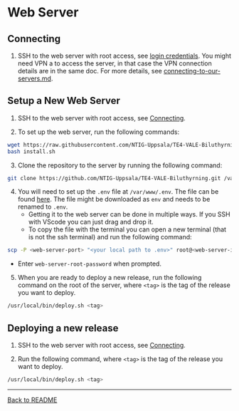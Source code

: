 # Web Server

## Connecting
1. SSH to the web server with root access, see [login credentials](https://docs.google.com/document/d/1e-FzBbY3JdYLGsp38Va0nXPVGH7eKSYGxgbwL7voolg/edit?usp=sharing). You might need VPN a to access the server, in that case the VPN connection details are in the same doc. For more details, see [connecting-to-our-servers.md](/docs/connecting-to-our-servers.md).


## Setup a New Web Server

1. SSH to the web server with root access, see [Connecting](#connecting).

2. To set up the web server, run the following commands:
```bash
wget https://raw.githubusercontent.com/NTIG-Uppsala/TE4-VALE-Biluthyrning/refs/heads/backendConversion/setup-scripts/install.sh
bash install.sh
```

3. Clone the repository to the server by running the following command:
```bash
git clone https://github.com/NTIG-Uppsala/TE4-VALE-Biluthyrning.git /var/www/
```

4. You will need to set up the `.env` file at `/var/www/.env`. The file can be found [here](https://drive.google.com/file/d/1lmhCGe8ItjaIrP0iR04PWg-1RiKhOH2k/view?usp=drive_link). The file might be downloaded as `env` and needs to be renamed to `.env`.
   - Getting it to the web server can be done in multiple ways. If you SSH with VScode you can just drag and drop it.
   - To copy the file with the terminal you can open a new terminal (that is not the ssh terminal) and run the following command:
```bash
scp -P <web-server-port> "<your local path to .env>" root@<web-server-ip>:/var/www/.env
``` 
   -   Enter `web-server-root-password` when prompted.

5. When you are ready to deploy a new release, run the following command on the root of the server, where `<tag>` is the tag of the release you want to deploy.
```bash
/usr/local/bin/deploy.sh <tag>
```


## Deploying a new release
1. SSH to the web server with root access, see [Connecting](#connecting).

2. Run the following command, where `<tag>` is the tag of the release you want to deploy.
```bash
/usr/local/bin/deploy.sh <tag>
```

---
 
[Back to README](/README.md)